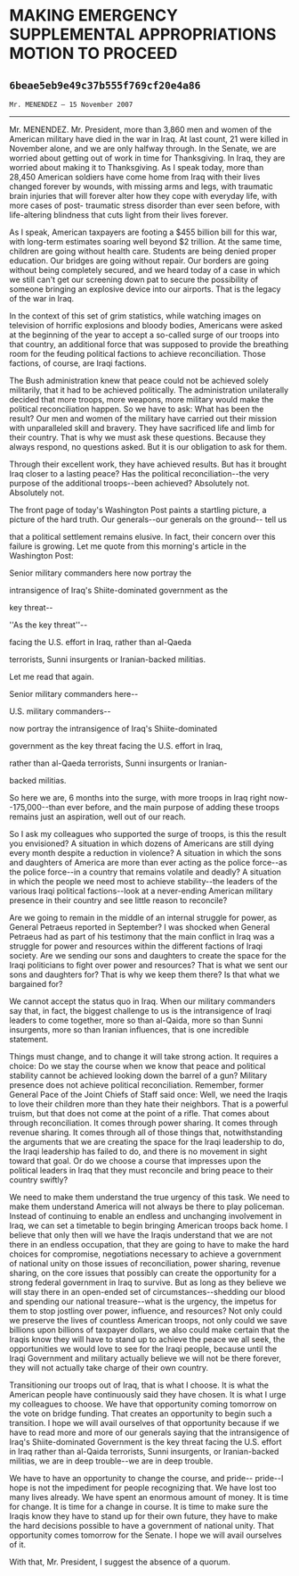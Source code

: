 # MAKING EMERGENCY SUPPLEMENTAL APPROPRIATIONS MOTION TO PROCEED
## `6beae5eb9e49c37b555f769cf20e4a86`
`Mr. MENENDEZ — 15 November 2007`

---


Mr. MENENDEZ. Mr. President, more than 3,860 men and women of the 
American military have died in the war in Iraq. At last count, 21 were 
killed in November alone, and we are only halfway through. In the 
Senate, we are worried about getting out of work in time for 
Thanksgiving. In Iraq, they are worried about making it to 
Thanksgiving. As I speak today, more than 28,450 American soldiers have 
come home from Iraq with their lives changed forever by wounds, with 
missing arms and legs, with traumatic brain injuries that will forever 
alter how they cope with everyday life, with more cases of post-
traumatic stress disorder than ever seen before, with life-altering 
blindness that cuts light from their lives forever.

As I speak, American taxpayers are footing a $455 billion bill for 
this war, with long-term estimates soaring well beyond $2 trillion. At 
the same time, children are going without health care. Students are 
being denied proper education. Our bridges are going without repair. 
Our borders are going without being completely secured, and we heard 
today of a case in which we still can't get our screening down pat to 
secure the possibility of someone bringing an explosive device into our 
airports. That is the legacy of the war in Iraq.

In the context of this set of grim statistics, while watching images 
on television of horrific explosions and bloody bodies, Americans were 
asked at the beginning of the year to accept a so-called surge of our 
troops into that country, an additional force that was supposed to 
provide the breathing room for the feuding political factions to 
achieve reconciliation. Those factions, of course, are Iraqi factions.

The Bush administration knew that peace could not be achieved solely 
militarily, that it had to be achieved politically. The administration 
unilaterally decided that more troops, more weapons, more military 
would make the political reconciliation happen. So we have to ask: What 
has been the result? Our men and women of the military have carried out 
their mission with unparalleled skill and bravery. They have sacrificed 
life and limb for their country. That is why we must ask these 
questions. Because they always respond, no questions asked. But it is 
our obligation to ask for them.


Through their excellent work, they have achieved results. But has it 
brought Iraq closer to a lasting peace? Has the political 
reconciliation--the very purpose of the additional troops--been 
achieved? Absolutely not. Absolutely not.

The front page of today's Washington Post paints a startling picture, 
a picture of the hard truth. Our generals--our generals on the ground--
tell us


that a political settlement remains elusive. In fact, their concern 
over this failure is growing. Let me quote from this morning's article 
in the Washington Post:




 Senior military commanders here now portray the 


 intransigence of Iraq's Shiite-dominated government as the 


 key threat--


''As the key threat''--



 facing the U.S. effort in Iraq, rather than al-Qaeda 


 terrorists, Sunni insurgents or Iranian-backed militias.


Let me read that again.




 Senior military commanders here--


U.S. military commanders--



 now portray the intransigence of Iraq's Shiite-dominated 


 government as the key threat facing the U.S. effort in Iraq, 


 rather than al-Qaeda terrorists, Sunni insurgents or Iranian-


 backed militias.


So here we are, 6 months into the surge, with more troops in Iraq 
right now--175,000--than ever before, and the main purpose of adding 
these troops remains just an aspiration, well out of our reach.

So I ask my colleagues who supported the surge of troops, is this the 
result you envisioned? A situation in which dozens of Americans are 
still dying every month despite a reduction in violence? A situation in 
which the sons and daughters of America are more than ever acting as 
the police force--as the police force--in a country that remains 
volatile and deadly? A situation in which the people we need most to 
achieve stability--the leaders of the various Iraqi political 
factions--look at a never-ending American military presence in their 
country and see little reason to reconcile?

Are we going to remain in the middle of an internal struggle for 
power, as General Petraeus reported in September? I was shocked when 
General Petraeus had as part of his testimony that the main conflict in 
Iraq was a struggle for power and resources within the different 
factions of Iraqi society. Are we sending our sons and daughters to 
create the space for the Iraqi politicians to fight over power and 
resources? That is what we sent our sons and daughters for? That is why 
we keep them there? Is that what we bargained for?

We cannot accept the status quo in Iraq. When our military commanders 
say that, in fact, the biggest challenge to us is the intransigence of 
Iraqi leaders to come together, more so than al-Qaida, more so than 
Sunni insurgents, more so than Iranian influences, that is one 
incredible statement.

Things must change, and to change it will take strong action. It 
requires a choice: Do we stay the course when we know that peace and 
political stability cannot be achieved looking down the barrel of a 
gun? Military presence does not achieve political reconciliation. 
Remember, former General Pace of the Joint Chiefs of Staff said once: 
Well, we need the Iraqis to love their children more than they hate 
their neighbors. That is a powerful truism, but that does not come at 
the point of a rifle. That comes about through reconciliation. It comes 
through power sharing. It comes through revenue sharing. It comes 
through all of those things that, notwithstanding the arguments that we 
are creating the space for the Iraqi leadership to do, the Iraqi 
leadership has failed to do, and there is no movement in sight toward 
that goal. Or do we choose a course that impresses upon the political 
leaders in Iraq that they must reconcile and bring peace to their 
country swiftly?

We need to make them understand the true urgency of this task. We 
need to make them understand America will not always be there to play 
policeman. Instead of continuing to enable an endless and unchanging 
involvement in Iraq, we can set a timetable to begin bringing American 
troops back home. I believe that only then will we have the Iraqis 
understand that we are not there in an endless occupation, that they 
are going to have to make the hard choices for compromise, negotiations 
necessary to achieve a government of national unity on those issues of 
reconciliation, power sharing, revenue sharing, on the core issues that 
possibly can create the opportunity for a strong federal government in 
Iraq to survive. But as long as they believe we will stay there in an 
open-ended set of circumstances--shedding our blood and spending our 
national treasure--what is the urgency, the impetus for them to stop 
jostling over power, influence, and resources? Not only could we 
preserve the lives of countless American troops, not only could we save 
billions upon billions of taxpayer dollars, we also could make certain 
that the Iraqis know they will have to stand up to achieve the peace we 
all seek, the opportunities we would love to see for the Iraqi people, 
because until the Iraqi Government and military actually believe we 
will not be there forever, they will not actually take charge of their 
own country.

Transitioning our troops out of Iraq, that is what I choose. It is 
what the American people have continuously said they have chosen. It is 
what I urge my colleagues to choose. We have that opportunity coming 
tomorrow on the vote on bridge funding. That creates an opportunity to 
begin such a transition. I hope we will avail ourselves of that 
opportunity because if we have to read more and more of our generals 
saying that the intransigence of Iraq's Shiite-dominated Government is 
the key threat facing the U.S. effort in Iraq rather than al-Qaida 
terrorists, Sunni insurgents, or Iranian-backed militias, we are in 
deep trouble--we are in deep trouble.

We have to have an opportunity to change the course, and pride--
pride--I hope is not the impediment for people recognizing that. We 
have lost too many lives already. We have spent an enormous amount of 
money. It is time for change. It is time for a change in course. It is 
time to make sure the Iraqis know they have to stand up for their own 
future, they have to make the hard decisions possible to have a 
government of national unity. That opportunity comes tomorrow for the 
Senate. I hope we will avail ourselves of it.

With that, Mr. President, I suggest the absence of a quorum.
